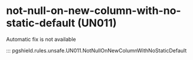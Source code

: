 # not-null-on-new-column-with-no-static-default (UN011)

Automatic fix is not available

::: pgshield.rules.unsafe.UN011.NotNullOnNewColumnWithNoStaticDefault

